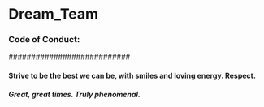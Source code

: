 # Dream_Team
### Code of Conduct: 
###########################

#### Strive to be the best we can be, with smiles and loving energy. Respect. 

##### Great, great times. Truly phenomenal.
